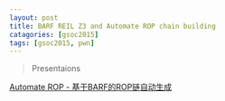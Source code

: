 ```yaml
---
layout: post
title: BARF REIL Z3 and Automate ROP chain building 
catagories: [gsoc2015]
tags: [gsoc2015, pwn]
---
```


>Presentaions

[Automate ROP - 基于BARF的ROP链自动生成]({{site.baseurl}}/presentations/automate_rop.html)

